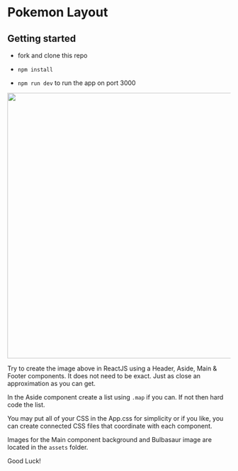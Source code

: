# Pokemon Layout

## Getting started

- fork and clone this repo

- `npm install`

- `npm run dev` to run the app on port 3000

<img src="./assets/page.png" width="800" height="600">

Try to create the image above in ReactJS using a Header, Aside, Main & Footer components. It does not need to be exact. Just as close an approximation as you can get.

In the Aside component create a list using `.map` if you can. If not then hard code the list.

You may put all of your CSS in the App.css for simplicity or if you like, you can create connected CSS files that coordinate with each component.

Images for the Main component background and Bulbasaur image are located in the `assets` folder.

Good Luck!
